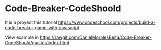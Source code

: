 # Code-Breaker-CodeShoold
It is a proyect this tutorial https://www.codeschool.com/projects/build-a-code-breaker-game-with-javascript

View example in https://rawgit.com/DanielMoralesBeita/Code-Breaker-CodeShoold/master/index.html
